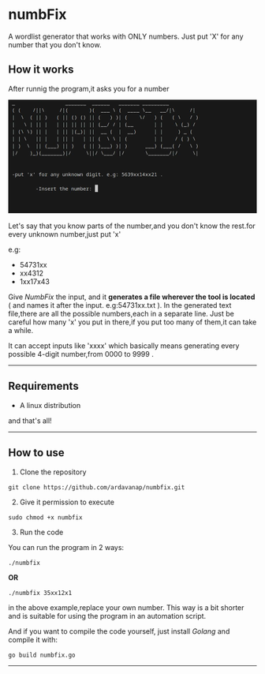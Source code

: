 # numbFix

A wordlist generator that works with ONLY numbers. Just put 'X' for any number that you don't know.

## How it works

After runnig the program,it asks you for a number

![image](greetings.jpg)

Let's say that you know parts of the number,and you don't know the rest.for every unknown number,just put 'x'

e.g:

- 54731xx
- xx4312
- 1xx17x43

Give *NumbFix* the input, and it **generates a file wherever the tool is located** ( and names it after the input. e.g:54731xx.txt ).
In the generated text file,there are all the possible numbers,each in a separate line.
Just be careful how many 'x' you put in there,if you put too many of them,it can take a while.

It can accept inputs like 'xxxx' which basically means generating every possible 4-digit number,from 0000 to 9999 .

---

## Requirements

- A linux distribution

and that's all!

---

## How to use

1. Clone the repository

```copy
git clone https://github.com/ardavanap/numbfix.git
```

2. Give it permission to execute

```copy
sudo chmod +x numbfix
``` 

3. Run the code

You can run the program in 2 ways: 

```copy
./numbfix
```
**OR**

```copy
./numbfix 35xx12x1
```
in the above example,replace your own number. This way is a bit shorter and is suitable for
using the program in an automation script.


And if you want to compile the code yourself, just install *Golang* and compile it with:

```copy
go build numbfix.go
```

---

